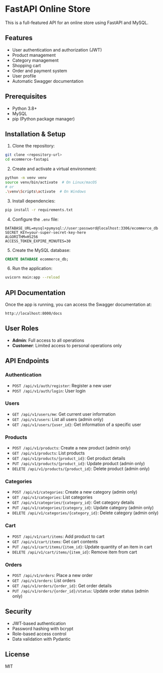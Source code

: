 # FastAPI Online Store

This is a full-featured API for an online store using FastAPI and MySQL.

## Features

* User authentication and authorization (JWT)
* Product management
* Category management
* Shopping cart
* Order and payment system
* User profile
* Automatic Swagger documentation

## Prerequisites

* Python 3.8+
* MySQL
* pip (Python package manager)

## Installation & Setup

1. Clone the repository:

```bash
git clone <repository-url>
cd ecommerce-fastapi
```

2. Create and activate a virtual environment:

```bash
python -m venv venv
source venv/bin/activate  # On Linux/macOS
# or
.\venv\Scripts\activate  # On Windows
```

3. Install dependencies:

```bash
pip install -r requirements.txt
```

4. Configure the `.env` file:

```
DATABASE_URL=mysql+pymysql://user:password@localhost:3306/ecommerce_db
SECRET_KEY=your-super-secret-key-here
ALGORITHM=HS256
ACCESS_TOKEN_EXPIRE_MINUTES=30
```

5. Create the MySQL database:

```sql
CREATE DATABASE ecommerce_db;
```

6. Run the application:

```bash
uvicorn main:app --reload
```

## API Documentation

Once the app is running, you can access the Swagger documentation at:

```
http://localhost:8000/docs
```

## User Roles

* **Admin**: Full access to all operations
* **Customer**: Limited access to personal operations only

## API Endpoints

### Authentication

* `POST /api/v1/auth/register`: Register a new user
* `POST /api/v1/auth/login`: User login

### Users

* `GET /api/v1/users/me`: Get current user information
* `GET /api/v1/users`: List all users (admin only)
* `GET /api/v1/users/{user_id}`: Get information of a specific user

### Products

* `POST /api/v1/products`: Create a new product (admin only)
* `GET /api/v1/products`: List products
* `GET /api/v1/products/{product_id}`: Get product details
* `PUT /api/v1/products/{product_id}`: Update product (admin only)
* `DELETE /api/v1/products/{product_id}`: Delete product (admin only)

### Categories

* `POST /api/v1/categories`: Create a new category (admin only)
* `GET /api/v1/categories`: List categories
* `GET /api/v1/categories/{category_id}`: Get category details
* `PUT /api/v1/categories/{category_id}`: Update category (admin only)
* `DELETE /api/v1/categories/{category_id}`: Delete category (admin only)

### Cart

* `POST /api/v1/cart/items`: Add product to cart
* `GET /api/v1/cart/items`: Get cart contents
* `PUT /api/v1/cart/items/{item_id}`: Update quantity of an item in cart
* `DELETE /api/v1/cart/items/{item_id}`: Remove item from cart

### Orders

* `POST /api/v1/orders`: Place a new order
* `GET /api/v1/orders`: List orders
* `GET /api/v1/orders/{order_id}`: Get order details
* `PUT /api/v1/orders/{order_id}/status`: Update order status (admin only)

## Security

* JWT-based authentication
* Password hashing with bcrypt
* Role-based access control
* Data validation with Pydantic

## License

MIT
